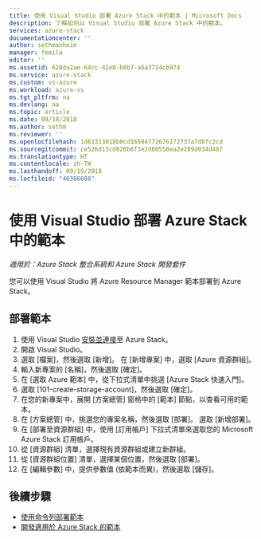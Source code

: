```yaml
---
title: 使用 Visual Studio 部署 Azure Stack 中的範本 | Microsoft Docs
description: 了解如何以 Visual Studio 部署 Azure Stack 中的範本。
services: azure-stack
documentationcenter: ''
author: sethmanheim
manager: femila
editor: ''
ms.assetid: 628da2ae-64cc-42e0-b8b7-a6a3724cb974
ms.service: azure-stack
ms.custom: vs-azure
ms.workload: azure-vs
ms.tgt_pltfrm: na
ms.devlang: na
ms.topic: article
ms.date: 09/18/2018
ms.author: sethm
ms.reviewer: ''
ms.openlocfilehash: 1d61313018b0cd16594772676172737a7d8fc2cd
ms.sourcegitcommit: ce526d13cd826b6f3e2d80558ea2e289d034d48f
ms.translationtype: HT
ms.contentlocale: zh-TW
ms.lasthandoff: 09/19/2018
ms.locfileid: "46366688"
---
```

# <a name="deploy-templates-in-azure-stack-using-visual-studio"></a>使用 Visual Studio 部署 Azure Stack 中的範本

*適用於：Azure Stack 整合系統和 Azure Stack 開發套件*

您可以使用 Visual Studio 將 Azure Resource Manager 範本部署到 Azure Stack。

## <a name="to-deploy-a-template"></a>部署範本

1. 使用 Visual Studio [安裝並連接](azure-stack-install-visual-studio.md)至 Azure Stack。
2. 開啟 Visual Studio。
3. 選取 [檔案]，然後選取 [新增]。 在 [新增專案] 中，選取 [Azure 資源群組]。
4. 輸入新專案的 [名稱]，然後選取 [確定]。
5. 在 [選取 Azure 範本] 中，從下拉式清單中挑選 [Azure Stack 快速入門]。
6. 選取 [101-create-storage-account]，然後選取 [確定]。
7. 在您的新專案中，展開 [方案總管] 窗格中的 [範本] 節點，以查看可用的範本。
8. 在 [方案總管] 中，挑選您的專案名稱，然後選取 [部署]。 選取 [新增部署]。
9. 在 [部署至資源群組] 中，使用 [訂用帳戶] 下拉式清單來選取您的 Microsoft Azure Stack 訂用帳戶。
10. 從 [資源群組] 清單，選擇現有資源群組或建立新群組。
11. 從 [資源群組位置] 清單，選擇某個位置，然後選取 [部署]。
12. 在 [編輯參數] 中，提供參數值 (依範本而異)，然後選取 [儲存]。

## <a name="next-steps"></a>後續步驟

* [使用命令列部署範本](azure-stack-deploy-template-command-line.md)
* [開發適用於 Azure Stack 的範本](azure-stack-develop-templates.md)
